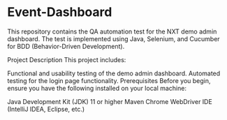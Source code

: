 # Event-Dashboard

This repository contains the QA automation test for the NXT demo admin dashboard. The test is implemented using Java, Selenium, and Cucumber for BDD (Behavior-Driven Development).

Project Description
This project includes:

Functional and usability testing of the demo admin dashboard.
Automated testing for the login page functionality.
Prerequisites
Before you begin, ensure you have the following installed on your local machine:

Java Development Kit (JDK) 11 or higher
Maven
Chrome WebDriver
IDE (IntelliJ IDEA, Eclipse, etc.)
